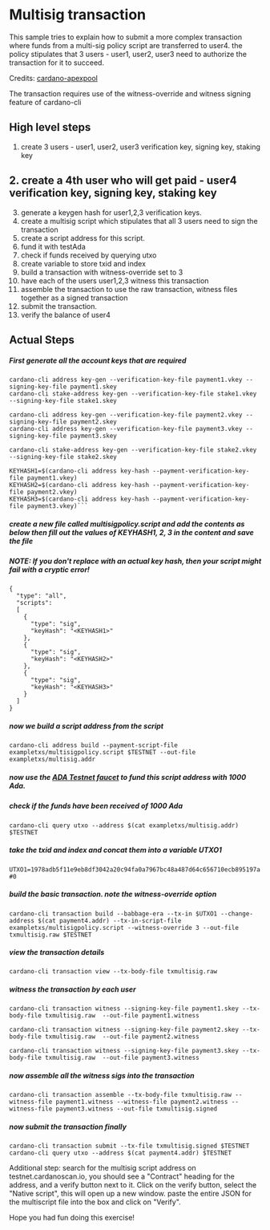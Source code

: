 

# Multisig transaction
This sample tries to explain how to submit a more complex transaction where funds from a multi-sig policy script are transferred to user4. the policy stipulates that 3 users - user1, user2, user3 need to authorize the transaction for it to succeed.

Credits: [cardano-apexpool ](https://github.com/cardano-apexpool/cardano-scripts/blob/main/multi-signature-address/Readme.md)

The transaction requires use of the witness-override and witness signing feature of cardano-cli

## High level steps

1. create 3 users - user1, user2, user3 verification key, signing key, staking key
## 2. create a 4th user who will get paid - user4 verification key, signing key, staking key

3. generate a keygen hash for user1,2,3 verification keys.
4. create a multisig script which stipulates that all 3 users need to sign the transaction
5. create a script address for this script.
6. fund it with testAda
7. check if funds received by querying utxo
8. create variable to store txid and index
9. build a transaction with witness-override set to 3
10. have each of the users user1,2,3 witness this transaction
11. assemble the transaction to use the raw transaction, witness files together as a signed transaction
12. submit the transaction.
13. verify the balance of user4

## Actual Steps

##### First generate all the account keys that are required
```
cardano-cli address key-gen --verification-key-file payment1.vkey --signing-key-file payment1.skey
cardano-cli stake-address key-gen --verification-key-file stake1.vkey --signing-key-file stake1.skey

cardano-cli address key-gen --verification-key-file payment2.vkey --signing-key-file payment2.skey
cardano-cli address key-gen --verification-key-file payment3.vkey --signing-key-file payment3.skey

cardano-cli stake-address key-gen --verification-key-file stake2.vkey --signing-key-file stake2.skey

KEYHASH1=$(cardano-cli address key-hash --payment-verification-key-file payment1.vkey)
KEYHASH2=$(cardano-cli address key-hash --payment-verification-key-file payment2.vkey)
KEYHASH3=$(cardano-cli address key-hash --payment-verification-key-file payment3.vkey)```
```

##### create a new file called multisigpolicy.script and add the contents as below then fill out the values of KEYHASH1, 2, 3 in the content and save the file

##### NOTE: If you don't replace <KEYHASHX> with an actual key hash, then your script might fail with a cryptic error!
  
```
{
  "type": "all",
  "scripts":
  [
    {
      "type": "sig",
      "keyHash": "<KEYHASH1>"
    },
    {
      "type": "sig",
      "keyHash": "<KEYHASH2>"
    },
    {
      "type": "sig",
      "keyHash": "<KEYHASH3>"
    }
  ]
}
```

##### now we build a script address from the script

`cardano-cli address build --payment-script-file exampletxs/multisigpolicy.script $TESTNET --out-file exampletxs/multisig.addr`

##### now use the [ADA Testnet faucet](https://testnets.cardano.org/en/testnets/cardano/tools/faucet/) to fund this script address with 1000 Ada.

##### check if the funds have been received of 1000 Ada
`cardano-cli query utxo --address $(cat exampletxs/multisig.addr) $TESTNET`

##### take the txid and index and concat them into  a variable UTXO1
`UTXO1=1978adb5f11e9eb8df3042a20c94fa0a7967bc48a487d64c656710ecb895197a#0`


##### build the basic transaction. note the witness-override option
`cardano-cli transaction build --babbage-era --tx-in $UTXO1 --change-address $(cat payment4.addr) --tx-in-script-file exampletxs/multisigpolicy.script --witness-override 3 --out-file txmultisig.raw $TESTNET`

##### view the transaction details
`cardano-cli transaction view --tx-body-file txmultisig.raw`

##### witness the transaction by each user
```
cardano-cli transaction witness --signing-key-file payment1.skey --tx-body-file txmultisig.raw  --out-file payment1.witness

cardano-cli transaction witness --signing-key-file payment2.skey --tx-body-file txmultisig.raw  --out-file payment2.witness

cardano-cli transaction witness --signing-key-file payment3.skey --tx-body-file txmultisig.raw  --out-file payment3.witness
```

##### now assemble all the witness sigs into the transaction
`cardano-cli transaction assemble --tx-body-file txmultisig.raw --witness-file payment1.witness --witness-file payment2.witness --witness-file payment3.witness --out-file txmultisig.signed`

##### now submit the transaction finally
```
cardano-cli transaction submit --tx-file txmultisig.signed $TESTNET
cardano-cli query utxo --address $(cat payment4.addr) $TESTNET
```
Additional step: search for the multisig script address on testnet.cardanoscan.io, you should see a "Contract" heading for the address, and a verify button next to it. Click on the verify button, select the "Native script", this will open up a new window. paste the entire JSON for the multiscript file into the box and click on "Verify". 
  
  
Hope you had fun doing this exercise!
